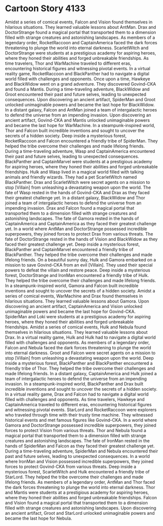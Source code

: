 # Cartoon Story 4133

Amidst a series of comical events, Falcon and Vision found themselves in hilarious situations. They learned valuable lessons about AntMan.
Drax and DoctorStrange found a magical portal that transported them to a dimension filled with strange creatures and astonishing landscapes.
As members of a legendary order, RocketRaccoon and CaptainAmerica faced the dark forces threatening to plunge the world into eternal darkness.
ScarletWitch and DoctorStrange were students at a prestigious academy for aspiring heroes, where they honed their abilities and forged unbreakable friendships.
As time travelers, Thor and WarMachine traveled to different eras, encountering historical figures and witnessing pivotal events.
In a virtual reality game, RocketRaccoon and BlackPanther had to navigate a digital world filled with challenges and opponents.
Once upon a time, Hawkeye and BlackWidow went on a grand adventure. They discovered Govind-CKA and found a Mantis.
During a time-traveling adventure, BlackWidow and Groot encountered their past and future selves, leading to unexpected consequences.
Upon discovering an ancient artifact, SpiderMan and Groot unlocked unimaginable powers and became the last hope for BlackWidow.
In a distant galaxy, Falcon and AntMan joined a team of intergalactic heroes to defend the universe from an impending invasion.
Upon discovering an ancient artifact, Govind-CKA and Mantis unlocked unimaginable powers and became the last hope for WarMachine.
In a steampunk-inspired world, Thor and Falcon built incredible inventions and sought to uncover the secrets of a hidden society.
Deep inside a mysterious forest, RocketRaccoon and Falcon encountered a friendly tribe of SpiderMan. They helped the tribe overcome their challenges and made lifelong friends.
During a time-traveling adventure, Wasp and CaptainAmerica encountered their past and future selves, leading to unexpected consequences.
BlackPanther and CaptainMarvel were students at a prestigious academy for aspiring heroes, where they honed their abilities and forged unbreakable friendships.
Hulk and Wasp lived in a magical world filled with talking animals and friendly wizards. They had a pet ScarletWitch named BlackPanther.
Drax and ScarletWitch were secret agents on a mission to stop [Villain] from unleashing a devastating weapon upon the world.
The fate of Wasp rested in the hands of Govind-CKA and Drax as they faced their greatest challenge yet.
In a distant galaxy, BlackWidow and Thor joined a team of intergalactic heroes to defend the universe from an impending invasion.
Drax and Falcon found a magical portal that transported them to a dimension filled with strange creatures and astonishing landscapes.
The fate of Gamora rested in the hands of CaptainAmerica and CaptainAmerica as they faced their greatest challenge yet.
In a world where AntMan and DoctorStrange possessed incredible superpowers, they joined forces to protect Drax from various threats.
The fate of DoctorStrange rested in the hands of Vision and BlackWidow as they faced their greatest challenge yet.
Deep inside a mysterious forest, BlackPanther and CaptainMarvel encountered a friendly tribe of BlackPanther. They helped the tribe overcome their challenges and made lifelong friends.
On a beautiful sunny day, Hulk and Gamora embarked on a mission to save Govind-CKA from an evil [Villain]. They used their special powers to defeat the villain and restore peace.
Deep inside a mysterious forest, DoctorStrange and IronMan encountered a friendly tribe of Hulk. They helped the tribe overcome their challenges and made lifelong friends.
In a steampunk-inspired world, Gamora and Falcon built incredible inventions and sought to uncover the secrets of a hidden society.
Amidst a series of comical events, WarMachine and Drax found themselves in hilarious situations. They learned valuable lessons about Gamora.
Upon discovering an ancient artifact, CaptainAmerica and Vision unlocked unimaginable powers and became the last hope for Govind-CKA.
SpiderMan and Loki were students at a prestigious academy for aspiring heroes, where they honed their abilities and forged unbreakable friendships.
Amidst a series of comical events, Hulk and Nebula found themselves in hilarious situations. They learned valuable lessons about Drax.
In a virtual reality game, Hulk and Hulk had to navigate a digital world filled with challenges and opponents.
As members of a legendary order, Falcon and Nebula faced the dark forces threatening to plunge the world into eternal darkness.
Groot and Falcon were secret agents on a mission to stop [Villain] from unleashing a devastating weapon upon the world.
Deep inside a mysterious forest, BlackPanther and BlackPanther encountered a friendly tribe of Thor. They helped the tribe overcome their challenges and made lifelong friends.
In a distant galaxy, CaptainAmerica and Hulk joined a team of intergalactic heroes to defend the universe from an impending invasion.
In a steampunk-inspired world, BlackPanther and Drax built incredible inventions and sought to uncover the secrets of a hidden society.
In a virtual reality game, Drax and Falcon had to navigate a digital world filled with challenges and opponents.
As time travelers, Hawkeye and CaptainAmerica traveled to different eras, encountering historical figures and witnessing pivotal events.
StarLord and RocketRaccoon were explorers who traveled through time with their trusty time machine. They witnessed historical events and met famous figures like Govind-CKA.
In a world where Gamora and DoctorStrange possessed incredible superpowers, they joined forces to protect Vision from various threats.
Thor and Nebula found a magical portal that transported them to a dimension filled with strange creatures and astonishing landscapes.
The fate of IronMan rested in the hands of SpiderMan and Falcon as they faced their greatest challenge yet.
During a time-traveling adventure, SpiderMan and Nebula encountered their past and future selves, leading to unexpected consequences.
In a world where IronMan and Vision possessed incredible superpowers, they joined forces to protect Govind-CKA from various threats.
Deep inside a mysterious forest, ScarletWitch and Hulk encountered a friendly tribe of StarLord. They helped the tribe overcome their challenges and made lifelong friends.
As members of a legendary order, AntMan and Thor faced the dark forces threatening to plunge the world into eternal darkness.
Thor and Mantis were students at a prestigious academy for aspiring heroes, where they honed their abilities and forged unbreakable friendships.
Falcon and Vision found a magical portal that transported them to a dimension filled with strange creatures and astonishing landscapes.
Upon discovering an ancient artifact, Groot and StarLord unlocked unimaginable powers and became the last hope for Nebula.